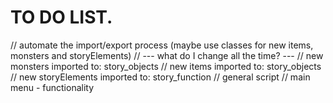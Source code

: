 # TO DO LIST.
// automate the import/export process (maybe use classes for new items, monsters and storyElements)
    // --- what do I change all the time? --- 
    // new monsters imported to: story_objects 
    // new items imported to: story_objects
    // new storyElements imported to: story_function 
// general script
// main menu - functionality